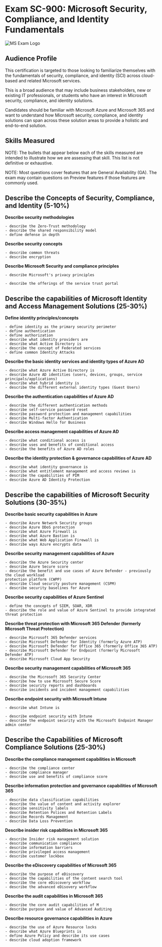 # Exam SC-900: Microsoft Security, Compliance, and Identity Fundamentals
![MS Exam Logo](https://docs.microsoft.com/en-us/media/learn/certification/badges/certification-exam.svg)

## Audience Profile

This certification is targeted to those looking to familiarize themselves with the fundamentals of
security, compliance, and identity (SCI) across cloud-based and related Microsoft services.

This is a broad audience that may include business stakeholders, new or existing IT
professionals, or students who have an interest in Microsoft security, compliance, and identity
solutions.

Candidates should be familiar with Microsoft Azure and Microsoft 365 and want to understand
how Microsoft security, compliance, and identity solutions can span across these solution areas
to provide a holistic and end-to-end solution.

## Skills Measured

NOTE: The bullets that appear below each of the skills measured are intended to illustrate how
we are assessing that skill. This list is not definitive or exhaustive.

NOTE: Most questions cover features that are General Availability (GA). The exam may contain
questions on Preview features if those features are commonly used.

## Describe the Concepts of Security, Compliance, and Identity (5-10%)

**Describe security methodologies**

```
- describe the Zero-Trust methodology
- describe the shared responsibility model
- define defense in depth
```
**Describe security concepts**

```
- describe common threats
- describe encryption
```
**Describe Microsoft Security and compliance principles**

```
- describe Microsoft's privacy principles
```

```
- describe the offerings of the service trust portal
```
## Describe the capabilities of Microsoft Identity and Access Management Solutions (25-30%)

**Define identity principles/concepts**

```
- define identity as the primary security perimeter
- define authentication
- define authorization
- describe what identity providers are
- describe what Active Directory is
- describe the concept of Federated services
- define common Identity Attacks
```
**Describe the basic identity services and identity types of Azure AD**

```
- describe what Azure Active Directory is
- describe Azure AD identities (users, devices, groups, service principals/applications)
- describe what hybrid identity is
- describe the different external identity types (Guest Users)
```
**Describe the authentication capabilities of Azure AD**

```
- describe the different authentication methods
- describe self-service password reset
- describe password protection and management capabilities
- describe Multi-factor Authentication
- describe Windows Hello for Business
```
**Describe access management capabilities of Azure AD**

```
- describe what conditional access is
- describe uses and benefits of conditional access
- describe the benefits of Azure AD roles
```
**Describe the identity protection & governance capabilities of Azure AD**

```
- describe what identity governance is
- describe what entitlement management and access reviews is
- describe the capabilities of PIM
- describe Azure AD Identity Protection
```

## Describe the capabilities of Microsoft Security Solutions (30-35%)

**Describe basic security capabilities in Azure**

```
- describe Azure Network Security groups
- describe Azure DDoS protection
- describe what Azure Firewall is
- describe what Azure Bastion is
- describe what Web Application Firewall is
- describe ways Azure encrypts data
```
**Describe security management capabilities of Azure**

```
- describe the Azure Security center
- describe Azure Secure score
- describe the benefit and use cases of Azure Defender - previously the cloud workload
protection platform (CWPP)
- describe Cloud security posture management (CSPM)
- describe security baselines for Azure
```
**Describe security capabilities of Azure Sentinel**

```
- define the concepts of SIEM, SOAR, XDR
- describe the role and value of Azure Sentinel to provide integrated threat protection
```
**Describe threat protection with Microsoft 365 Defender (formerly Microsoft Threat
Protection)**

```
- describe Microsoft 365 Defender services
- describe Microsoft Defender for Identity (formerly Azure ATP)
- describe Microsoft Defender for Office 365 (formerly Office 365 ATP)
- describe Microsoft Defender for Endpoint (formerly Microsoft Defender ATP)
- describe Microsoft Cloud App Security
```
**Describe security management capabilities of Microsoft 365**

```
- describe the Microsoft 365 Security Center
- describe how to use Microsoft Secure Score
- describe security reports and dashboards
- describe incidents and incident management capabilities
```
**Describe endpoint security with Microsoft Intune**

```
- describe what Intune is
```

```
- describe endpoint security with Intune
- describe the endpoint security with the Microsoft Endpoint Manager admin center
```
## Describe the Capabilities of Microsoft Compliance Solutions (25-30%)

**Describe the compliance management capabilities in Microsoft**

```
- describe the compliance center
- describe compliance manager
- describe use and benefits of compliance score
```
**Describe information protection and governance capabilities of Microsoft 365**

```
- describe data classification capabilities
- describe the value of content and activity explorer
- describe sensitivity labels
- describe Retention Polices and Retention Labels
- describe Records Management
- describe Data Loss Prevention
```
**Describe insider risk capabilities in Microsoft 365**

```
- describe Insider risk management solution
- describe communication compliance
- describe information barriers
- describe privileged access management
- describe customer lockbox
```
**Describe the eDiscovery capabilities of Microsoft 365**

```
- describe the purpose of eDiscovery
- describe the capabilities of the content search tool
- describe the core eDiscovery workflow
- describe the advanced eDisovery workflow
```
**Describe the audit capabilities in Microsoft 365**

```
- describe the core audit capabilities of M
- describe purpose and value of Advanced Auditing
```
**Describe resource governance capabilities in Azure**

```
- describe the use of Azure Resource locks
- describe what Azure Blueprints is
- define Azure Policy and describe its use cases
- describe cloud adoption framework
```
